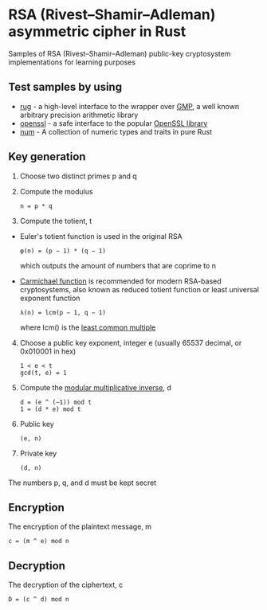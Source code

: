 # RSA (Rivest–Shamir–Adleman) asymmetric cipher in Rust

Samples of RSA (Rivest–Shamir–Adleman) public-key cryptosystem implementations for learning purposes

## Test samples by using

- [rug](https://crates.io/crates/rug) - a high-level interface to the wrapper over [GMP](https://gmplib.org/), a well known arbitrary precision arithmetic library
- [openssl](https://crates.io/crates/openssl) - a safe interface to the popular [OpenSSL library](https://www.openssl.org/)
- [num](https://crates.io/crates/num) - A collection of numeric types and traits in pure Rust

## Key generation

1. Choose two distinct primes p and q

2. Compute the modulus

   ```text
   n = p * q
   ```

3. Compute the totient, t

- Euler's totient function is used in the original RSA

   ```text
   φ(n) = (p − 1) * (q − 1)
   ```

   which outputs the amount of numbers that are coprime to n

- [Carmichael function](https://en.wikipedia.org/wiki/Carmichael_function) is recommended for modern RSA-based cryptosystems, also known as reduced totient function or least universal exponent function

   ```text
   λ(n) = lcm(p − 1, q − 1)
   ```

   where lcm() is the [least common multiple](https://en.wikipedia.org/wiki/Least_common_multiple)

4. Choose a public key exponent, integer e (usually 65537 decimal, or 0x010001 in hex)

   ```text
   1 < e < t
   gcd(t, e) = 1
   ```

5. Compute the [modular multiplicative inverse](https://en.wikipedia.org/wiki/Modular_multiplicative_inverse), d

   ```text
   d = (e ^ (−1)) mod t
   1 = (d * e) mod t
   ```

6. Public key

   ```text
   (e, n)
   ```

7. Private key

   ```text
   (d, n)
   ```

The numbers p, q, and d must be kept secret

## Encryption

The encryption of the plaintext message, m

```text
c = (m ^ e) mod n
```

## Decryption

The decryption of the ciphertext, c

```text
D = (c ^ d) mod n
```
